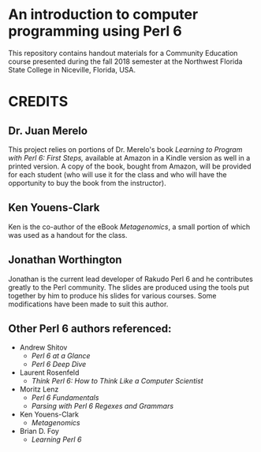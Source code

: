 # An introduction to computer programming using Perl 6

This repository contains handout materials for a Community Education
course presented during the fall 2018 semester at the Northwest
Florida State College in Niceville, Florida, USA.

# CREDITS

## Dr. Juan Merelo

This project relies on portions of Dr. Merelo's book *Learning
to Program with Perl 6: First Steps,* available at Amazon in a Kindle
version as well in a printed version.  A copy of the book, bought from
Amazon, will be provided for each student (who will use it for the
class and who will have the opportunity to buy the book from the
instructor).

## Ken Youens-Clark

Ken is the co-author of the eBook *Metagenomics*, a small portion of
which was used as a handout for the class.

## Jonathan Worthington

Jonathan is the current lead developer of Rakudo Perl 6 and he
contributes greatly to the Perl community.  The slides are produced
using the tools put together by him to produce his slides for various
courses. Some modifications have been made to suit this author.

## Other Perl 6 authors referenced:

- Andrew Shitov
     - *Perl 6 at a Glance*
     - *Perl 6 Deep Dive*
- Laurent Rosenfeld
     - *Think Perl 6: How to Think Like a Computer Scientist*
- Moritz Lenz
     - *Perl 6 Fundamentals*
     - *Parsing with Perl 6 Regexes and Grammars*
- Ken Youens-Clark
     - *Metagenomics*
- Brian D. Foy
     - *Learning Perl 6*
